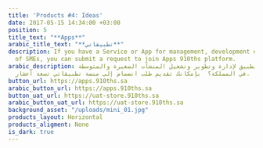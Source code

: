 ```yaml
---
title: 'Products #4: Ideas'
date: 2017-05-15 14:34:00 +03:00
position: 5
title_text: "**Apps**"
arabic_title_text: "**تطبيقاتي**"
description: If you have a Service or App for management, development or operation
  of SMEs, you can submit a request to join Apps 910ths platform.
arabic_description: هل لديك خدمة أو تطبيق لإدارة وتطوير وتشغيل المنشآت الصغيرة والمتوسطة
  في المملكة؟  بإمكانك تقديم طلب انضمام إلى منصة تطبيقاتي تسعة أعشار.
button_url: https://apps.910ths.sa
arabic_button_url: https://apps.910ths.sa
button_uat_url: https://uat-store.910ths.sa
arabic_button_uat_url: https://uat-store.910ths.sa
background_asset: "/uploads/mini_01.jpg"
products_layout: Horizontal
products_aligment: None
is_dark: true
---
```


